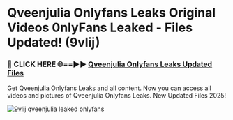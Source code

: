 # Qveenjulia Onlyfans Leaks Original Videos 0nlyFans Leaked - Files Updated! (9vlij)

<h3>🔴 CLICK HERE 🌐==►► <a href="https://tinyurl.com/2jnfzry5" rel="nofollow">Qveenjulia Onlyfans Leaks Updated Files</a></h3>

Get Qveenjulia Onlyfans Leaks and all content. Now you can access all videos and pictures of Qveenjulia Onlyfans Leaks. New Updated Files 2025!

[![9vlij](https://i.imgur.com/GyGTBgg.gif)](https://tinyurl.com/2jnfzry5)
qveenjulia leaked onlyfans